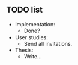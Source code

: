 ## TODO list
- Implementation:
  - Done?
- User studies:
  - Send all invitations.
- Thesis:
  - Write...

